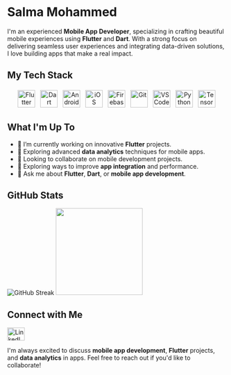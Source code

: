 # Salma Mohammed
I'm an experienced **Mobile App Developer**, specializing in crafting beautiful mobile experiences using **Flutter** and **Dart**. With a strong focus on delivering seamless user experiences and integrating data-driven solutions, I love building apps that make a real impact.

## My Tech Stack
<p align="center">
  <img src="https://cdn.jsdelivr.net/gh/devicons/devicon/icons/flutter/flutter-original.svg" alt="Flutter" height="40" style="vertical-align:top; margin:4px">
  <img src="https://cdn.jsdelivr.net/gh/devicons/devicon/icons/dart/dart-original.svg" alt="Dart" height="40" style="vertical-align:top; margin:4px">
  <img src="https://cdn.jsdelivr.net/gh/devicons/devicon/icons/android/android-original.svg" alt="Android" height="40" style="vertical-align:top; margin:4px">
  <img src="https://cdn.jsdelivr.net/gh/devicons/devicon/icons/apple/apple-original.svg" alt="iOS" height="40" style="vertical-align:top; margin:4px">
  <img src="https://cdn.jsdelivr.net/gh/devicons/devicon/icons/firebase/firebase-plain.svg" alt="Firebase" height="40" style="vertical-align:top; margin:4px">
  <img src="https://cdn.jsdelivr.net/gh/devicons/devicon/icons/git/git-original.svg" alt="Git" height="40" style="vertical-align:top; margin:4px">
  <img src="https://cdn.jsdelivr.net/gh/devicons/devicon/icons/vscode/vscode-original.svg" alt="VS Code" height="40" style="vertical-align:top; margin:4px">
  <img src="https://cdn.jsdelivr.net/gh/devicons/devicon/icons/python/python-original.svg" alt="Python" height="40" style="vertical-align:top; margin:4px">
  <img src="https://cdn.jsdelivr.net/gh/devicons/devicon/icons/tensorflow/tensorflow-original.svg" alt="TensorFlow" height="40" style="vertical-align:top; margin:4px">
</p>

## What I'm Up To
- 🔭 I’m currently working on innovative **Flutter** projects.
- 🌱 Exploring advanced **data analytics** techniques for mobile apps.
- 👯 Looking to collaborate on mobile development projects.
- 🤔 Exploring ways to improve **app integration** and performance.
- 💬 Ask me about **Flutter**, **Dart**, or **mobile app development**.

## GitHub Stats
![GitHub Streak](https://github-readme-streak-stats.herokuapp.com?user=Salma-fathi&theme=light)
<img height="200em" src="https://github-readme-stats.vercel.app/api/top-langs/?username=Salma-fathi&layout=compact&langs_count=8&theme=light"/>

## Connect with Me
<p align="left">
  <a href="https://www.linkedin.com/in/salma-mohammed-3155a61a4/" target="blank">
    <img align="center" src="https://cdn.jsdelivr.net/gh/devicons/devicon/icons/linkedin/linkedin-original.svg" alt="LinkedIn" height="30" width="40" />
  </a>
</p>

I'm always excited to discuss **mobile app development**, **Flutter** projects, and **data analytics** in apps. Feel free to reach out if you'd like to collaborate!
